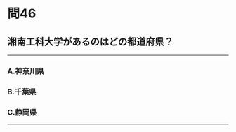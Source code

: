 # 問46
## 湘南工科大学があるのはどの都道府県？

---

### A.神奈川県
### B.千葉県
### C.静岡県

<p id=answer style="Display:none;"></p>

---
